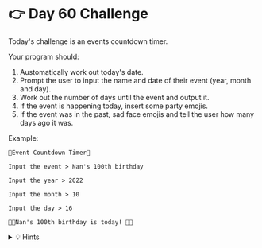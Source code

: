 # 👉 Day 60 Challenge

Today's challenge is an events countdown timer.

Your program should:

1. Austomatically work out today's date.
2. Prompt the user to input the name and date of their event (year, month and day).
3. Work out the number of days until the event and output it.
4. If the event is happening today, insert some party emojis.
5. If the event was in the past, sad face emojis and tell the user how many days ago it was.


Example:

```
🌟Event Countdown Timer🌟

Input the event > Nan's 100th birthday

Input the year > 2022

Input the month > 10

Input the day > 16

🎉🎉Nan's 100th birthday is today! 🎉🎉
```

<details> <summary> 💡 Hints </summary>
  
- Subtract today's date from the delta.
- What type of number will you get if the date has passed?

</details>